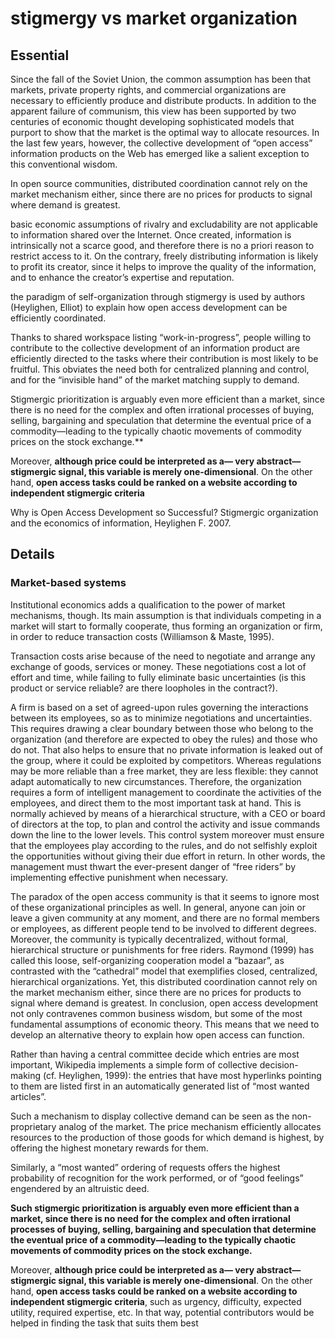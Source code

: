 # stigmergy vs market organization  

## Essential

Since the fall of the Soviet Union, the common assumption has been that markets, private property rights, and commercial organizations are necessary to efficiently produce and distribute products. In addition to the apparent failure of communism, this view has been supported by two centuries of economic thought developing sophisticated models that purport to show that the market is the optimal way to allocate resources. In the last few years, however, the collective development of “open access” information products on the Web has emerged like a salient exception
to this conventional wisdom.

In open source communities, distributed coordination cannot rely on the market mechanism either, since there are no prices for products to signal where demand is greatest.

basic economic assumptions of rivalry and excludability are not applicable to information shared over the Internet. Once created, information is
intrinsically not a scarce good, and therefore there is no a priori reason to restrict access to it. On the contrary, freely distributing information is likely to profit its creator, since it helps to improve the quality of the information, and to enhance the creator’s expertise and reputation.

the paradigm of self-organization through stigmergy is used by authors (Heylighen, Elliot) to explain how open access development can be efficiently coordinated.

Thanks to shared workspace listing “work-in-progress”, people willing to contribute to the collective development of an information product are efficiently directed to the tasks where their contribution is most likely to be fruitful. This obviates the need both for centralized planning and
control, and for the “invisible hand” of the market matching supply to demand.

Stigmergic prioritization is arguably even more efficient than a market, since there is no need for the complex and often irrational processes of buying, selling, bargaining and speculation that determine the eventual price of a commodity—leading to the typically chaotic movements of commodity prices on the stock exchange.** 

Moreover, **although price could be interpreted as a— very abstract—stigmergic signal, this variable is merely one-dimensional**. On the other hand, **open access tasks could be ranked on a website according to independent stigmergic criteria**

Why is Open Access Development so Successful? Stigmergic organization and the economics of information, Heylighen F. 2007.   

## Details

### Market-based systems  

Institutional economics adds a qualification to the power of market mechanisms, though. Its main assumption is that individuals competing in a market will start to formally cooperate, thus forming an organization or firm, in order to reduce transaction costs (Williamson & Maste, 1995).

Transaction costs arise because of the need to negotiate and arrange any exchange of goods, services or money. These negotiations cost a lot of effort and time, while failing to fully eliminate basic uncertainties (is this product or service reliable? are there loopholes in the contract?). 

A firm is based on a set of agreed-upon rules governing the interactions between its employees, so as to minimize negotiations and uncertainties. This requires drawing a clear boundary between those who belong to the organization (and therefore are expected to obey the rules) and those who do not. That also helps to ensure that no private information is leaked out of the group, where it could be exploited by competitors. Whereas regulations may be more reliable than a free market, they are less flexible: they cannot adapt automatically to new circumstances. Therefore, the organization requires a form of intelligent management to coordinate the activities of the employees, and direct them to the most important task at hand. This is normally achieved by means of a hierarchical structure, with a CEO or board of directors at the top, to plan and control the activity and issue commands down the line to the lower levels. This control system moreover must ensure that the employees play according to the rules, and do not selfishly exploit the opportunities without giving their due effort in return. In other words, the management must thwart the ever-present danger of “free riders” by implementing effective punishment when necessary.

The paradox of the open access community is that it seems to ignore most of these organizational principles as well. In general, anyone can join or leave a given community at any moment, and there are no formal members or employees, as different people tend to be involved to different degrees. Moreover, the community is typically decentralized, without formal, hierarchical structure or punishments for free riders. Raymond (1999) has called this loose, self-organizing cooperation model a “bazaar”, as contrasted with the “cathedral” model that exemplifies closed, centralized, hierarchical organizations. Yet, this distributed coordination cannot rely on the market mechanism either, since there are no prices for products to signal where demand is greatest.
In conclusion, open access development not only contravenes common business
wisdom, but some of the most fundamental assumptions of economic theory. This means that we need to develop an alternative theory to explain how open access can function.

Rather than having a central committee decide which entries are most important, Wikipedia implements a simple form of collective decision-making (cf. Heylighen, 1999): the entries that have most hyperlinks pointing to them are listed first in an automatically generated list of “most wanted articles”.

Such a mechanism to display collective demand can be seen as the non-proprietary analog of the market. The price mechanism efficiently allocates resources to the production of those goods for which demand is highest, by offering the highest monetary rewards for them. 

Similarly, a “most wanted” ordering of requests offers the highest probability of recognition for the work performed, or of “good feelings”
engendered by an altruistic deed. 

**Such stigmergic prioritization is arguably even more efficient than a market, since there is no need for the complex and often irrational processes of buying, selling, bargaining and speculation that determine the eventual price of a commodity—leading to the typically chaotic movements of commodity prices on the stock exchange.** 

Moreover, **although price could be interpreted as a— very abstract—stigmergic signal, this variable is merely one-dimensional**. On the other hand, **open access tasks could be ranked on a website according to independent stigmergic criteria**, such as urgency, difficulty, expected utility, required expertise, etc. In that way, potential contributors would be helped in finding the task that suits them best
